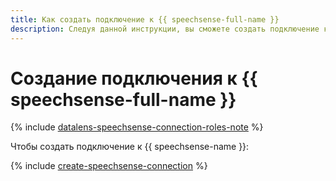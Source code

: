 ```yaml
---
title: Как создать подключение к {{ speechsense-full-name }}
description: Следуя данной инструкции, вы сможете создать подключение к {{ speechsense-name }}.
---
```


# Создание подключения к {{ speechsense-full-name }}

{% include [datalens-speechsense-connection-roles-note](../../../_includes/datalens/operations/datalens-speechsense-connection-roles-note.md) %}

Чтобы создать подключение к {{ speechsense-name }}:

{% include [create-speechsense-connection](../../../_includes/datalens/operations/datalens-create-speechsense-connection.md) %}